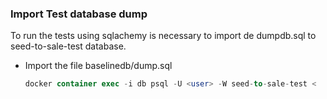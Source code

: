 ### Import Test database dump
To run the tests using sqlachemy is necessary to import de dumpdb.sql to seed-to-sale-test database.

- Import the file baselinedb/dump.sql
    
    ```sql
    docker container exec -i db psql -U <user> -W seed-to-sale-test <  dumpdb.sql
    ```
